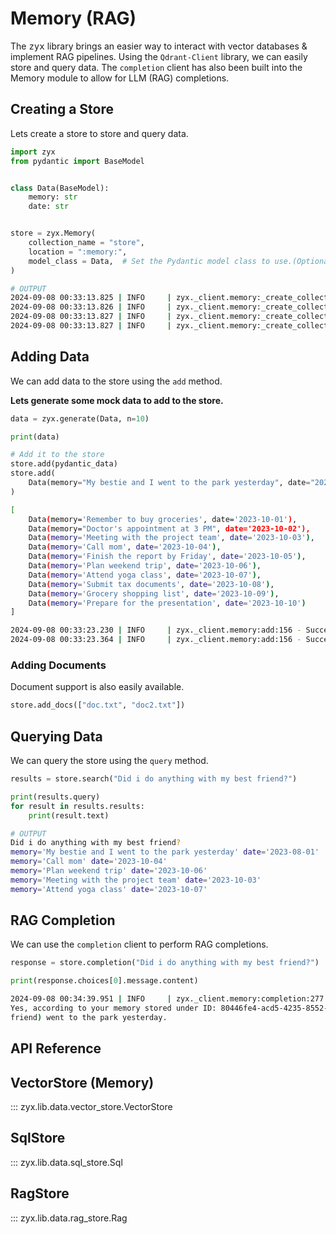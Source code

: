 # **Memory (RAG)**

The <samp>zyx</samp> library brings an easier way to interact with vector databases & implement RAG pipelines. Using the <code>Qdrant-Client</code> library, we can easily store and query data. The <code>completion</code> client has also been built into the Memory module to allow for LLM (RAG) completions.

## **Creating a Store**

Lets create a store to store and query data.

```python
import zyx
from pydantic import BaseModel


class Data(BaseModel):
    memory: str
    date: str


store = zyx.Memory(
    collection_name = "store",
    location = ":memory:",
    model_class = Data,  # Set the Pydantic model class to use.(Optional)
)
```

```bash
# OUTPUT
2024-09-08 00:33:13.825 | INFO     | zyx._client.memory:_create_collection:73 - Collection 'base_store' does not exist. Creating it now.
2024-09-08 00:33:13.826 | INFO     | zyx._client.memory:_create_collection:82 - Collection 'base_store' created successfully.
2024-09-08 00:33:13.827 | INFO     | zyx._client.memory:_create_collection:73 - Collection 'pydantic_store' does not exist. Creating it now.
2024-09-08 00:33:13.827 | INFO     | zyx._client.memory:_create_collection:82 - Collection 'pydantic_store' created successfully.
```

## **Adding Data**

We can add data to the store using the <code>add</code> method.

**Lets generate some mock data to add to the store.**

```python
data = zyx.generate(Data, n=10)

print(data)

# Add it to the store
store.add(pydantic_data)
store.add(
    Data(memory="My bestie and I went to the park yesterday", date="2023-08-01")
)
```

```bash
[
    Data(memory='Remember to buy groceries', date='2023-10-01'),
    Data(memory="Doctor's appointment at 3 PM", date='2023-10-02'),
    Data(memory='Meeting with the project team', date='2023-10-03'),
    Data(memory='Call mom', date='2023-10-04'),
    Data(memory='Finish the report by Friday', date='2023-10-05'),
    Data(memory='Plan weekend trip', date='2023-10-06'),
    Data(memory='Attend yoga class', date='2023-10-07'),
    Data(memory='Submit tax documents', date='2023-10-08'),
    Data(memory='Grocery shopping list', date='2023-10-09'),
    Data(memory='Prepare for the presentation', date='2023-10-10')
]

2024-09-08 00:33:23.230 | INFO     | zyx._client.memory:add:156 - Successfully added 10 points to the collection.
2024-09-08 00:33:23.364 | INFO     | zyx._client.memory:add:156 - Successfully added 1 points to the collection.
```

### **Adding Documents**

Document support is also easily available.

```python
store.add_docs(["doc.txt", "doc2.txt"])
```

## **Querying Data**

We can query the store using the <code>query</code> method.

```python
results = store.search("Did i do anything with my best friend?")

print(results.query)
for result in results.results:
    print(result.text)
```

```bash
# OUTPUT
Did i do anything with my best friend?
memory='My bestie and I went to the park yesterday' date='2023-08-01'
memory='Call mom' date='2023-10-04'
memory='Plan weekend trip' date='2023-10-06'
memory='Meeting with the project team' date='2023-10-03'
memory='Attend yoga class' date='2023-10-07'
```

## **RAG Completion**

We can use the <code>completion</code> client to perform RAG completions.

```python
response = store.completion("Did i do anything with my best friend?")

print(response.choices[0].message.content)
```

```bash
2024-09-08 00:34:39.951 | INFO     | zyx._client.memory:completion:277 - Initial messages: Did i do anything with my best friend?
Yes, according to your memory stored under ID: 80446fe4-acd5-4235-8552-65c01531f84f, you and your "bestie" (best 
friend) went to the park yesterday.
```

## **API Reference**

## **VectorStore (Memory)**

::: zyx.lib.data.vector_store.VectorStore

## **SqlStore**

::: zyx.lib.data.sql_store.Sql

## **RagStore**

::: zyx.lib.data.rag_store.Rag

